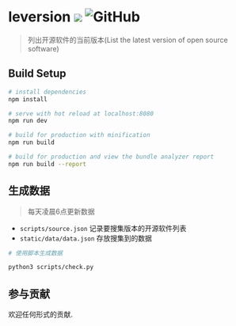 # leversion ![](https://github.com/lework/leversion/workflows/checkVersion/badge.svg) ![GitHub](https://img.shields.io/github/license/lework/leversion) 

> 列出开源软件的当前版本(List the latest version of open source software)

## Build Setup

``` bash
# install dependencies
npm install

# serve with hot reload at localhost:8080
npm run dev

# build for production with minification
npm run build

# build for production and view the bundle analyzer report
npm run build --report

```

## 生成数据

> 每天凌晨6点更新数据

* `scripts/source.json`  记录要搜集版本的开源软件列表
* `static/data/data.json`  存放搜集到的数据

``` bash
# 使用脚本生成数据

python3 scripts/check.py
```

## 参与贡献

欢迎任何形式的贡献.
